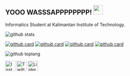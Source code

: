 ## YOOO WASSSAPPPPPPPP! <img src="https://raw.githubusercontent.com/iampavangandhi/iampavangandhi/master/gifs/Hi.gif" width="30px"></h2>

Informatics Student at Kalimantan Institute of Technology.

![github stats](https://github-readme-stats.vercel.app/api?username=ervalsa-san&show_icons=true&theme=default)

[![github card](https://github-readme-stats.vercel.app/api/pin/?username=ervalsa-san&repo=RPG-BATTLE&theme=default)](https://github.com/ervalsa-san/RPG-Battle)
[![github card](https://github-readme-stats.vercel.app/api/pin/?username=ervalsa-san&repo=Dicoding-BAJP-Submission1&theme=default)](https://github.com/ervalsa-san/Dicoding-BAJP-Submission1)
[![github card](https://github-readme-stats.vercel.app/api/pin/?username=ervalsa-san&repo=All-Hello-World-Programming-Language&theme=default)](https://github.com/ervalsa-san/All-Hello-World-Programming-Language)
[![github card](https://github-readme-stats.vercel.app/api/pin/?username=ervalsa-san&repo=MOV-App&theme=default)](https://github.com/ervalsa-san/MOV-App)

![github toplang](https://github-readme-stats.vercel.app/api/top-langs/?username=ervalsa-san&layout=compact&theme=vue)


<a href="https://www.instagram.com/ervalsananda" target="_blank"><img src="https://img.shields.io/badge/Instagram-%23E4405F.svg?&style=flat-square&logo=instagram&logoColor=white" height="32px" alt="Instagram"></a>
<a href="https://www.twitter.com/ErvalsaDN" target="_blank"><img src="https://img.shields.io/badge/twitter-%231DA1F2.svg?&style=for-the-badge&logo=twitter&logoColor=white" height="32px" alt="Twitter"></a>
<a href="https://www.linkedin.com/in/ervalsa/" target="_blank"><img src="https://img.shields.io/badge/linkedin-%231DA1F2.svg?&style=for-the-badge&logo=linkedin&logoColor=white" height="32px" alt="LinkedIn"></a>

